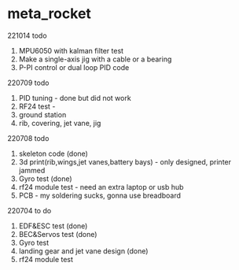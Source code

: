 # meta_rocket
221014
todo
1. MPU6050 with kalman filter test
2. Make a single-axis jig with a cable or a bearing
3. P-PI control or dual loop PID code

220709
todo
1. PID tuning - done but did not work
2. RF24 test - 
3. ground station
4. rib, covering, jet vane, jig

220708
todo
1. skeleton code (done)
2. 3d print(rib,wings,jet vanes,battery bays) - only designed, printer jammed
3. Gyro test (done)
4. rf24 module test - need an extra laptop or usb hub
5. PCB - my soldering sucks, gonna use breadboard

220704
to do
1. EDF&ESC test (done)
2. BEC&Servos test (done)
3. Gyro test
4. landing gear and jet vane design (done)
5. rf24 module test

